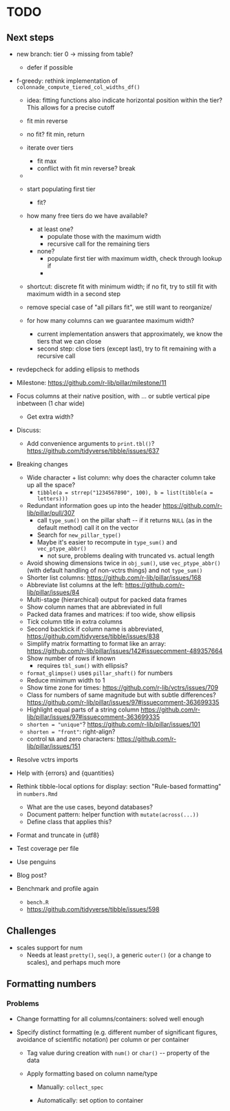 # TODO

## Next steps

- new branch: tier 0 -> missing from table?
    - defer if possible

- f-greedy: rethink implementation of `colonnade_compute_tiered_col_widths_df()`
    - idea: fitting functions also indicate horizontal position within the tier?
      This allows for a precise cutoff

    - fit min reverse
    - no fit? fit min, return
    - iterate over tiers
        - fit max
        - conflict with fit min reverse? break
    - 
    
    - start populating first tier
        - fit? 
    
    - how many free tiers do we have available?
        - at least one?
            - populate those with the maximum width
            - recursive call for the remaining tiers
        - none?
            - populate first tier with maximum width, check through lookup if 
            - 

    - shortcut: discrete fit with minimum width; if no fit, try to still fit with maximum width in a second step
    
    
    - remove special case of "all pillars fit", we still want to reorganize/
    - for how many columns can we guarantee maximum width?
        - current implementation answers that approximately, we know the tiers that we can close
        - second step: close tiers (except last), try to fit remaining with a recursive call



- revdepcheck for adding ellipsis to methods
- Milestone: <https://github.com/r-lib/pillar/milestone/11>

- Focus columns at their native position, with ... or subtle vertical pipe inbetween (1 char wide)
    - Get extra width?

- Discuss:
    - Add convenience arguments to `print.tbl()`? <https://github.com/tidyverse/tibble/issues/637>
- Breaking changes
    - Wide character + list column: why does the character column take up all the space?
        - `tibble(a = strrep("1234567890", 100), b = list(tibble(a = letters)))`
    - Redundant information goes up into the header <https://github.com/r-lib/pillar/pull/307>
        - call `type_sum()` on the pillar shaft -- if it returns `NULL` (as in the default method) call it on the vector
        - Search for `new_pillar_type()`
        - Maybe it's easier to recompute in `type_sum()` and `vec_ptype_abbr()`
            - not sure, problems dealing with truncated vs. actual length
    - Avoid showing dimensions twice in `obj_sum()`, use `vec_ptype_abbr()` (with default handling of non-vctrs things) and not `type_sum()`
    - Shorter list columns: <https://github.com/r-lib/pillar/issues/168>
    - Abbreviate list columns at the left: <https://github.com/r-lib/pillar/issues/84>
    - Multi-stage (hierarchical) output for packed data frames
    - Show column names that are abbreviated in full
    - Packed data frames and matrices: if too wide, show ellipsis
    - Tick column title in extra columns
    - Second backtick if column name is abbreviated, <https://github.com/tidyverse/tibble/issues/838>
    - Simplify matrix formatting to format like an array: <https://github.com/r-lib/pillar/issues/142#issuecomment-489357664>
    - Show number of rows if known
        - requires `tbl_sum()` with ellipsis?
    - `format_glimpse()` uses `pillar_shaft()` for numbers
    - Reduce minimum width to 1
    - Show time zone for times: <https://github.com/r-lib/vctrs/issues/709>
    - Class for numbers of same magnitude but with subtle differences? <https://github.com/r-lib/pillar/issues/97#issuecomment-363699335>
    - Highlight equal parts of a string column <https://github.com/r-lib/pillar/issues/97#issuecomment-363699335>
    - `shorten = "unique"`? <https://github.com/r-lib/pillar/issues/101>
    - `shorten = "front"`: right-align?
    - control `NA` and zero characters: <https://github.com/r-lib/pillar/issues/151>
- Resolve vctrs imports
- Help with {errors} and {quantities}
- Rethink tibble-local options for display: section "Rule-based formatting" in `numbers.Rmd`
    - What are the use cases, beyond databases?
    - Document pattern: helper function with `mutate(across(...))`
    - Define class that applies this?
- Format and truncate in {utf8}
- Test coverage per file
- Use penguins
- Blog post?
- Benchmark and profile again
    - `bench.R`
    - <https://github.com/tidyverse/tibble/issues/598>

## Challenges

- scales support for num
    - Needs at least `pretty()`, `seq()`, a generic `outer()` (or a change to scales), and perhaps much more


## Formatting numbers

### Problems

- Change formatting for all columns/containers: solved well enough

- Specify distinct formatting (e.g. different number of significant figures, avoidance of scientific notation) per column or per container

    - Tag value during creation with `num()` or `char()` -- property of the data

    - Apply formatting based on column name/type

        - Manually: `collect_spec`

        - Automatically: set option to container

